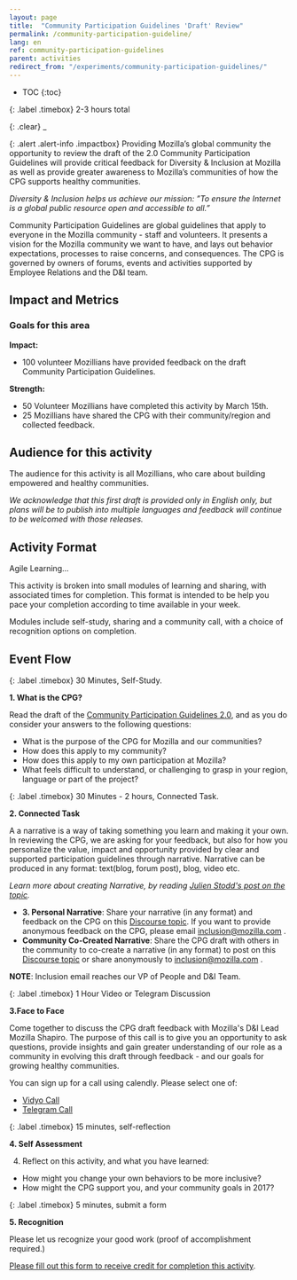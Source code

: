 ```yaml
---
layout: page
title:  "Community Participation Guidelines 'Draft' Review"
permalink: /community-participation-guideline/
lang: en
ref: community-participation-guidelines
parent: activities
redirect_from: "/experiments/community-participation-guidelines/"
---
```


* TOC
{:toc}

{: .label .timebox}
<span class="glyphicon glyphicon-time" aria-hidden="true"></span> 2-3 hours total

{: .clear}
_

{: .alert .alert-info .impactbox}
<span class="glyphicon glyphicon-ok-circle" aria-hidden="true"></span>Providing Mozilla’s global community the opportunity to review the draft of the 2.0 Community Participation Guidelines will provide critical feedback for Diversity & Inclusion at Mozilla as well as provide greater awareness to Mozilla’s communities of how the CPG supports healthy communities.

*Diversity & Inclusion helps us achieve our mission: 
”To ensure the Internet is a global public resource open and accessible to all.”*

Community Participation Guidelines are global guidelines that apply to everyone in the Mozilla community - staff and volunteers.   It presents a vision for the Mozilla community we want to have, and lays out behavior expectations, processes to raise concerns, and consequences.  The CPG is governed by owners of forums, events and activities supported by Employee Relations and the D&I team.


## Impact and Metrics




### Goals for this area

__Impact:__

* 100 volunteer Mozillians have provided feedback on the draft Community Participation Guidelines.

__Strength:__

* 50 Volunteer Mozillians have completed this activity by March 15th.
* 25 Mozillians have shared the CPG with their community/region and collected feedback.

## Audience for this activity

The audience for this activity is all Mozillians, who care about building empowered and healthy communities. 

*We acknowledge that this first draft is provided only in English only, but plans will be to publish into multiple languages and feedback will continue to be welcomed with those releases.*

## Activity Format

Agile Learning...

This activity is broken into small modules of learning and sharing, with associated times for completion.  This format is intended to be help you pace your completion according to time available in your week.

Modules include self-study, sharing and a community call, with a choice of recognition options on completion.

## Event Flow

{: .label .timebox}
<span class="glyphicon glyphicon-time" aria-hidden="true"></span> 30 Minutes, Self-Study.

**1. What is the CPG?**

 Read the draft of the [Community Participation Guidelines 2.0](https://docs.google.com/document/d/1sElGXuZ0W31iPshvmj0CR2f6woF6V8wqrrJHzJ0pnpU/edit#heading=h.rf21kwgxk0hb), and as you do consider your answers to the following questions:

* What is the purpose of the CPG for Mozilla and our communities?
* How does this apply to my community?
* How does this apply to my own participation at Mozilla?
* What feels difficult to understand, or challenging to grasp in your region, language or part of the project?


{: .label .timebox}
<span class="glyphicon glyphicon-time" aria-hidden="true"></span> 30 Minutes - 2 hours, Connected Task.

**2. Connected Task**

 A a narrative is a way of taking something you learn and making it your own. In reviewing the CPG, we are asking for your feedback, but also for how you personalize the value, impact and opportunity provided by clear and supported participation guidelines through narrative.  Narrative can be produced in any format: text(blog, forum post), blog, video etc.

*Learn more about creating Narrative, by reading [Julien Stodd's post on the topic](https://julianstodd.wordpress.com/2013/08/06/narrative/).*

* **3. Personal Narrative**: Share your narrative (in any format) and feedback on the CPG on this [Discourse topic]().  If you want to provide anonymous feedback on the CPG, please email inclusion@mozilla.com .
* **Community Co-Created Narrative**: Share the CPG draft with others in the community to co-create a narrative (in any format) to post on this [Discourse topic]() or share anonymously to inclusion@mozilla.com .

**NOTE**: Inclusion email reaches our VP of People and D&I Team.

{: .label .timebox}
<span class="glyphicon glyphicon-time" aria-hidden="true"></span> 1 Hour Video or Telegram Discussion


**3.Face to Face**

Come together to discuss the CPG draft feedback with Mozilla's D&I Lead Mozilla Shapiro.  The purpose of this call is to give you an opportunity to ask questions, provide insights and gain greater understanding of our role as a community in evolving this draft through feedback - and our goals for growing healthy communities.

You can sign up for a call using calendly.  Please select one of:

* [Vidyo Call]()
* [Telegram Call]()

{: .label .timebox}
<span class="glyphicon glyphicon-time" aria-hidden="true"></span> 
15 minutes, self-reflection

**4. Self Assessment**

4. Reflect on this activity, and what you have learned:

* How might you change your own behaviors to be more inclusive?
* How might the CPG support you, and your community goals in 2017?

{: .label .timebox}
<span class="glyphicon glyphicon-time" aria-hidden="true"></span> 
5 minutes, submit a form

**5. Recognition**

 Please let us recognize your good work (proof of accomplishment required.)

[Please fill out this form  to receive credit for completion this activity](https://docs.google.com/a/mozilla.com/forms/d/e/1FAIpQLSfXbZrra9m4V6Rf_8wKHuWRkeB6nVwaGhwrgWPibZc1uAqtXA/viewform).




